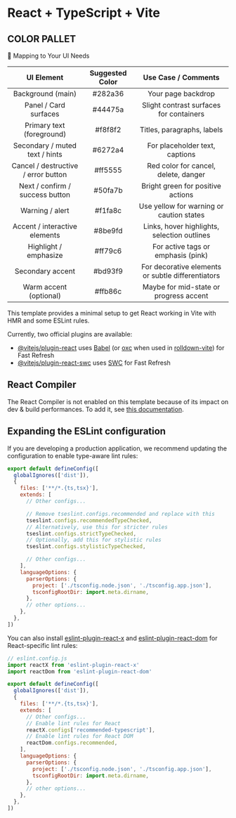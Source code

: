 # React + TypeScript + Vite

## COLOR PALLET

🔧 Mapping to Your UI Needs

|              UI Element             | Suggested Color |                Use Case / Comments                |
|:-----------------------------------:|:---------------:|:-------------------------------------------------:|
| Background (main)                   | #282a36         | Your page backdrop                                |
| Panel / Card surfaces               | #44475a         | Slight contrast surfaces for containers           |
| Primary text (foreground)           | #f8f8f2         | Titles, paragraphs, labels                        |
| Secondary / muted text / hints      | #6272a4         | For placeholder text, captions                    |
| Cancel / destructive / error button | #ff5555         | Red color for cancel, delete, danger              |
| Next / confirm / success button     | #50fa7b         | Bright green for positive actions                 |
| Warning / alert                     | #f1fa8c         | Use yellow for warning or caution states          |
| Accent / interactive elements       | #8be9fd         | Links, hover highlights, selection outlines       |
| Highlight / emphasize               | #ff79c6         | For active tags or emphasis (pink)                |
| Secondary accent                    | #bd93f9         | For decorative elements or subtle differentiators |
| Warm accent (optional)              | #ffb86c         | Maybe for mid-state or progress accent            |

This template provides a minimal setup to get React working in Vite with HMR and some ESLint rules.

Currently, two official plugins are available:

- [@vitejs/plugin-react](https://github.com/vitejs/vite-plugin-react/blob/main/packages/plugin-react) uses [Babel](https://babeljs.io/) (or [oxc](https://oxc.rs) when used in [rolldown-vite](https://vite.dev/guide/rolldown)) for Fast Refresh
- [@vitejs/plugin-react-swc](https://github.com/vitejs/vite-plugin-react/blob/main/packages/plugin-react-swc) uses [SWC](https://swc.rs/) for Fast Refresh

## React Compiler

The React Compiler is not enabled on this template because of its impact on dev & build performances. To add it, see [this documentation](https://react.dev/learn/react-compiler/installation).

## Expanding the ESLint configuration

If you are developing a production application, we recommend updating the configuration to enable type-aware lint rules:

```js
export default defineConfig([
  globalIgnores(['dist']),
  {
    files: ['**/*.{ts,tsx}'],
    extends: [
      // Other configs...

      // Remove tseslint.configs.recommended and replace with this
      tseslint.configs.recommendedTypeChecked,
      // Alternatively, use this for stricter rules
      tseslint.configs.strictTypeChecked,
      // Optionally, add this for stylistic rules
      tseslint.configs.stylisticTypeChecked,

      // Other configs...
    ],
    languageOptions: {
      parserOptions: {
        project: ['./tsconfig.node.json', './tsconfig.app.json'],
        tsconfigRootDir: import.meta.dirname,
      },
      // other options...
    },
  },
])
```

You can also install [eslint-plugin-react-x](https://github.com/Rel1cx/eslint-react/tree/main/packages/plugins/eslint-plugin-react-x) and [eslint-plugin-react-dom](https://github.com/Rel1cx/eslint-react/tree/main/packages/plugins/eslint-plugin-react-dom) for React-specific lint rules:

```js
// eslint.config.js
import reactX from 'eslint-plugin-react-x'
import reactDom from 'eslint-plugin-react-dom'

export default defineConfig([
  globalIgnores(['dist']),
  {
    files: ['**/*.{ts,tsx}'],
    extends: [
      // Other configs...
      // Enable lint rules for React
      reactX.configs['recommended-typescript'],
      // Enable lint rules for React DOM
      reactDom.configs.recommended,
    ],
    languageOptions: {
      parserOptions: {
        project: ['./tsconfig.node.json', './tsconfig.app.json'],
        tsconfigRootDir: import.meta.dirname,
      },
      // other options...
    },
  },
])
```
